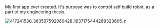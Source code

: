 My first app ever created. It's purpose was to control self build robot, as a part of my engineering thesis.

![417241530_363567592960428_1637175444289323605_n](https://github.com/Bartemnius/RobotControll/assets/64535843/48aa7182-9dff-4bbc-bc1b-cbd52388651e)
